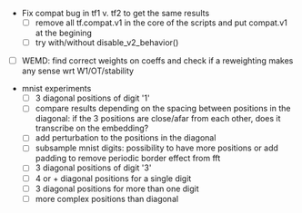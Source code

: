 - Fix compat bug in tf1 v. tf2 to get the same results
  - [ ] remove all tf.compat.v1 in the core of the scripts and put compat.v1 at the begining
  - [ ] try with/without disable_v2_behavior()

- [ ] WEMD: find correct weights on coeffs and check if a reweighting makes any sense wrt W1/OT/stability

- mnist experiments
  - [ ] 3 diagonal positions of digit '1'
  - [ ] compare results depending on the spacing between positions in the diagonal: 
  if the 3 positions are close/afar from each other, does it transcribe on the embedding?
  - [ ] add perturbation to the positions in the diagonal
  - [ ] subsample mnist digits: possibility to have more positions or add padding to remove periodic border effect from fft
  - [ ] 3 diagonal positions of digit '3'
  - [ ] 4 or + diagonal positions for a single digit
  - [ ] 3 diagonal positions for more than one digit
  - [ ] more complex positions than diagonal

